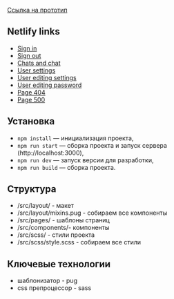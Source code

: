 [Ссылка на прототип](https://www.figma.com/file/zoLY1xVwlhbMUxpHslGQDp/middle.messenger.praktikum.yandex?type=design&t=ruOBLon7eRgVs26J-6)

## Netlify links

- [Sign in](https://deploy--jocular-rugelach-1c03ff.netlify.app/)
- [Sign out](https://deploy--jocular-rugelach-1c03ff.netlify.app/registration)
- [Chats and chat](https://deploy--jocular-rugelach-1c03ff.netlify.app/chats-and-chat)
- [User settings](https://deploy--jocular-rugelach-1c03ff.netlify.app/user-settings)
- [User editing settings](https://deploy--jocular-rugelach-1c03ff.netlify.app/user-editing-settings)
- [User editing password](https://deploy--jocular-rugelach-1c03ff.netlify.app/user-editing-password)
- [Page 404](https://deploy--jocular-rugelach-1c03ff.netlify.app/404)
- [Page 500](https://deploy--jocular-rugelach-1c03ff.netlify.app/500)

## Установка

- `npm install` — инициализация проекта,
- `npm run start` — сборка проекта и запуск сервера (http://localhost:3000),
- `npm run dev` — запуск версии для разработки,
- `npm run build` — сборка проекта.

## Структура

- /src/layout/ - макет
- /src/layout/mixins.pug - собираем все компоненты
- /src/pages/ - шаблоны страниц
- /src/components/- компоненты
- /src/scss/ - стили проекта
- /src/scss/style.scss - собираем все стили

## Ключевые технологии

- шаблонизатор - pug
- css препроцессор - sass
